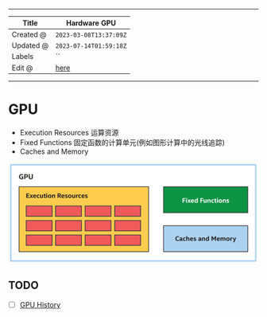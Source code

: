-----

| Title     | Hardware GPU                                         |
| --------- | ---------------------------------------------------- |
| Created @ | `2023-03-08T13:37:09Z`                               |
| Updated @ | `2023-07-14T01:59:18Z`                               |
| Labels    | \`\`                                                 |
| Edit @    | [here](https://github.com/junxnone/xwiki/issues/218) |

-----

# GPU

  - Execution Resources 运算资源
  - Fixed Functions 固定函数的计算单元(例如图形计算中的光线追踪)
  - Caches and Memory

![image](media/46650ea10929900a3507f22ee4466915011a8f37.png)

## TODO

  - [ ] [GPU History](https://github.com/junxnone/tl/issues/5)
